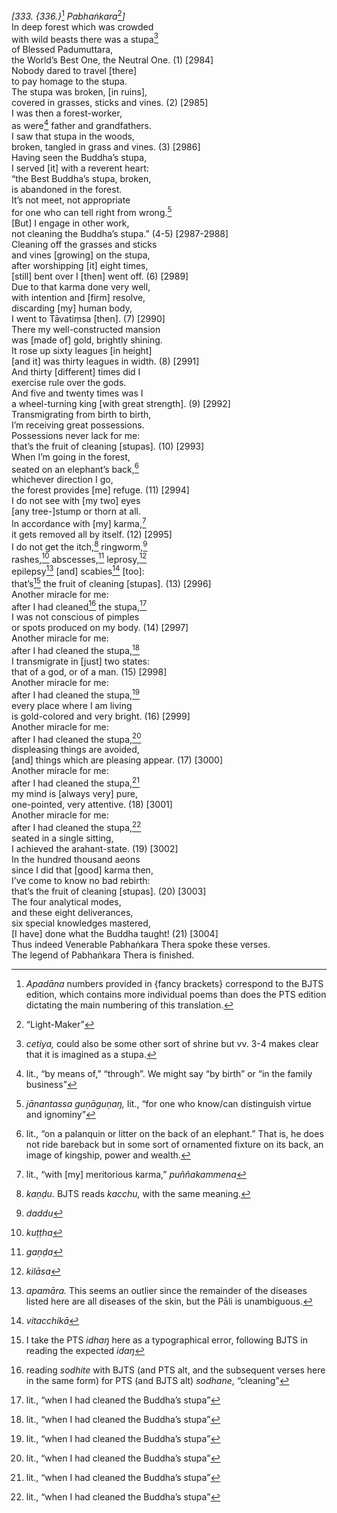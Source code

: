 *\[333. {336.}*[^1] *Pabhaṅkara*[^2]*\]*  
In deep forest which was crowded  
with wild beasts there was a stupa[^3]  
of Blessed Padumuttara,  
the World’s Best One, the Neutral One. (1) \[2984\]  
Nobody dared to travel \[there\]  
to pay homage to the stupa.  
The stupa was broken, \[in ruins\],  
covered in grasses, sticks and vines. (2) \[2985\]  
I was then a forest-worker,  
as were[^4] father and grandfathers.  
I saw that stupa in the woods,  
broken, tangled in grass and vines. (3) \[2986\]  
Having seen the Buddha’s stupa,  
I served \[it\] with a reverent heart:  
“the Best Buddha’s stupa, broken,  
is abandoned in the forest.  
It’s not meet, not appropriate  
for one who can tell right from wrong.[^5]  
\[But\] I engage in other work,  
not cleaning the Buddha’s stupa.” (4-5) \[2987-2988\]  
Cleaning off the grasses and sticks  
and vines \[growing\] on the stupa,  
after worshipping \[it\] eight times,  
\[still\] bent over I \[then\] went off. (6) \[2989\]  
Due to that karma done very well,  
with intention and \[firm\] resolve,  
discarding \[my\] human body,  
I went to Tāvatiṃsa \[then\]. (7) \[2990\]  
There my well-constructed mansion  
was \[made of\] gold, brightly shining.  
It rose up sixty leagues \[in height\]  
\[and it\] was thirty leagues in width. (8) \[2991\]  
And thirty \[different\] times did I  
exercise rule over the gods.  
And five and twenty times was I  
a wheel-turning king \[with great strength\]. (9) \[2992\]  
Transmigrating from birth to birth,  
I’m receiving great possessions.  
Possessions never lack for me:  
that’s the fruit of cleaning \[stupas\]. (10) \[2993\]  
When I’m going in the forest,  
seated on an elephant’s back,[^6]  
whichever direction I go,  
the forest provides \[me\] refuge. (11) \[2994\]  
I do not see with \[my two\] eyes  
\[any tree-\]stump or thorn at all.  
In accordance with \[my\] karma,[^7]  
it gets removed all by itself. (12) \[2995\]  
I do not get the itch,[^8] ringworm,[^9]  
rashes,[^10] abscesses,[^11] leprosy,[^12]  
epilepsy[^13] \[and\] scabies[^14] \[too\]:  
that’s[^15] the fruit of cleaning \[stupas\]. (13) \[2996\]  
Another miracle for me:  
after I had cleaned[^16] the stupa,[^17]  
I was not conscious of pimples  
or spots produced on my body. (14) \[2997\]  
Another miracle for me:  
after I had cleaned the stupa,[^18]  
I transmigrate in \[just\] two states:  
that of a god, or of a man. (15) \[2998\]  
Another miracle for me:  
after I had cleaned the stupa,[^19]  
every place where I am living  
is gold-colored and very bright. (16) \[2999\]  
Another miracle for me:  
after I had cleaned the stupa,[^20]  
displeasing things are avoided,  
\[and\] things which are pleasing appear. (17) \[3000\]  
Another miracle for me:  
after I had cleaned the stupa,[^21]  
my mind is \[always very\] pure,  
one-pointed, very attentive. (18) \[3001\]  
Another miracle for me:  
after I had cleaned the stupa,[^22]  
seated in a single sitting,  
I achieved the arahant-state. (19) \[3002\]  
In the hundred thousand aeons  
since I did that \[good\] karma then,  
I’ve come to know no bad rebirth:  
that’s the fruit of cleaning \[stupas\]. (20) \[3003\]  
The four analytical modes,  
and these eight deliverances,  
six special knowledges mastered,  
\[I have\] done what the Buddha taught! (21) \[3004\]  
Thus indeed Venerable Pabhaṅkara Thera spoke these verses.  
The legend of Pabhaṅkara Thera is finished.  
[^1]: *Apadāna* numbers provided in {fancy brackets} correspond to the
    BJTS edition, which contains more individual poems than does the PTS
    edition dictating the main numbering of this translation.  
[^2]: “Light-Maker”  
[^3]: *cetiya,* could also be some other sort of shrine but vv. 3-4
    makes clear that it is imagined as a stupa.  
[^4]: lit., “by means of,” “through”. We might say “by birth” or “in the
    family business”  
[^5]: *jānantassa guṇāguṇaŋ,* lit., “for one who know/can distinguish
    virtue and ignominy”  
[^6]: lit., “on a palanquin or litter on the back of an elephant.” That
    is, he does not ride bareback but in some sort of ornamented fixture
    on its back, an image of kingship, power and wealth.  
[^7]: lit., “with \[my\] meritorious karma,” *puññakammena*  
[^8]: *kaṇḍu.* BJTS reads *kacchu,* with the same meaning.  
[^9]: *daddu*  
[^10]: *kuṭṭha*  
[^11]: *gaṇḍa*  
[^12]: *kilāsa*  
[^13]: *apamāra.* This seems an outlier since the remainder of the
    diseases listed here are all diseases of the skin, but the Pāli is
    unambiguous.  
[^14]: *vitacchikā*  
[^15]: I take the PTS *idhaŋ* here as a typographical error, following
    BJTS in reading the expected *idaŋ*  
[^16]: reading *sodhite* with BJTS (and PTS alt, and the subsequent
    verses here in the same form) for PTS (and BJTS alt) *sodhane*,
    “cleaning”  
[^17]: lit., “when I had cleaned the Buddha’s stupa”  
[^18]: lit., “when I had cleaned the Buddha’s stupa”  
[^19]: lit., “when I had cleaned the Buddha’s stupa”  
[^20]: lit., “when I had cleaned the Buddha’s stupa”  
[^21]: lit., “when I had cleaned the Buddha’s stupa”  
[^22]: lit., “when I had cleaned the Buddha’s stupa”
